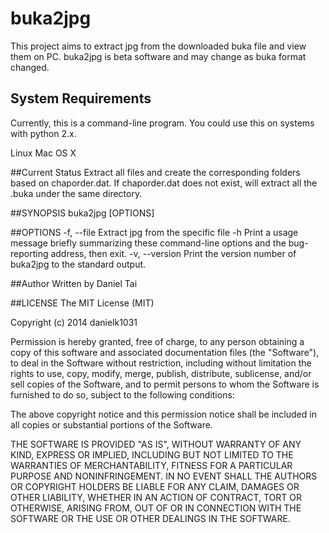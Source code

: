 buka2jpg
========
This project aims to extract jpg from the downloaded buka file and view them on PC. buka2jpg is beta software and may change as buka format changed.

## System Requirements
Currently, this is a command-line program. You could use this on systems with python 2.x.

Linux
Mac OS X

##Current Status
Extract all files and create the corresponding folders based on chaporder.dat. If chaporder.dat does not exist, will extract all the .buka under the same directory. 

##SYNOPSIS
buka2jpg [OPTIONS]

##OPTIONS
    -f, --file
        Extract jpg from the specific file
    -h
        Print a usage message briefly summarizing these command-line options and the bug-reporting address, then exit.
    -v, --version
		Print the version number of buka2jpg to the standard output.

##Author
Written by Daniel Tai

##LICENSE
The MIT License (MIT)

Copyright (c) 2014 danielk1031

Permission is hereby granted, free of charge, to any person obtaining a copy
of this software and associated documentation files (the "Software"), to deal
in the Software without restriction, including without limitation the rights
to use, copy, modify, merge, publish, distribute, sublicense, and/or sell
copies of the Software, and to permit persons to whom the Software is
furnished to do so, subject to the following conditions:

The above copyright notice and this permission notice shall be included in all
copies or substantial portions of the Software.

THE SOFTWARE IS PROVIDED "AS IS", WITHOUT WARRANTY OF ANY KIND, EXPRESS OR
IMPLIED, INCLUDING BUT NOT LIMITED TO THE WARRANTIES OF MERCHANTABILITY,
FITNESS FOR A PARTICULAR PURPOSE AND NONINFRINGEMENT. IN NO EVENT SHALL THE
AUTHORS OR COPYRIGHT HOLDERS BE LIABLE FOR ANY CLAIM, DAMAGES OR OTHER
LIABILITY, WHETHER IN AN ACTION OF CONTRACT, TORT OR OTHERWISE, ARISING FROM,
OUT OF OR IN CONNECTION WITH THE SOFTWARE OR THE USE OR OTHER DEALINGS IN THE
SOFTWARE.

